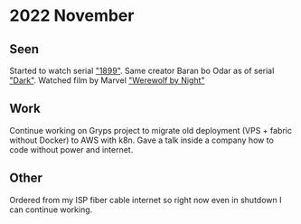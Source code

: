 # 2022 November

## Seen

Started to watch serial ["1899"](https://trakt.tv/shows/1899). Same creator Baran bo Odar as of serial ["Dark"](https://trakt.tv/shows/dark).
Watched film by Marvel ["Werewolf by Night"](https://letterboxd.com/film/werewolf-by-night/)

## Work

Continue working on Gryps project to migrate old deployment (VPS + fabric without Docker) to AWS with k8n.
Gave a talk inside a company how to code without power and internet.

## Other

Ordered from my ISP fiber cable internet so right now even in shutdown I can continue working.


